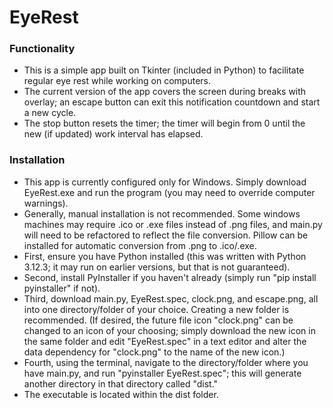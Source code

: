 # EyeRest
### Functionality
- This is a simple app built on Tkinter (included in Python) to facilitate regular eye rest while working on computers.
- The current version of the app covers the screen during breaks with overlay; an escape button can exit this notification countdown and start a new cycle.
- The stop button resets the timer; the timer will begin from 0 until the new (if updated) work interval has elapsed.
### Installation
- This app is currently configured only for Windows. Simply download EyeRest.exe and run the program (you may need to override computer warnings).
- Generally, manual installation is not recommended. Some windows machines may require .ico or .exe files instead of .png files, and main.py will need to be refactored to reflect the file conversion. Pillow can be installed for automatic conversion from .png to .ico/.exe.
- First, ensure you have Python installed (this was written with Python 3.12.3; it may run on earlier versions, but that is not guaranteed).
- Second, install PyInstaller if you haven't already (simply run "pip install pyinstaller" if not).
- Third, download main.py, EyeRest.spec, clock.png, and escape.png, all into one directory/folder of your choice. Creating a new folder is recommended. (If desired, the future file icon "clock.png" can be changed to an icon of your choosing; simply download the new icon in the same folder and edit "EyeRest.spec" in a text editor and alter the data dependency for "clock.png" to the name of the new icon.)
- Fourth, using the terminal, navigate to the directory/folder where you have main.py, and run "pyinstaller EyeRest.spec"; this will generate another directory in that directory called "dist."
- The executable is located within the dist folder.
